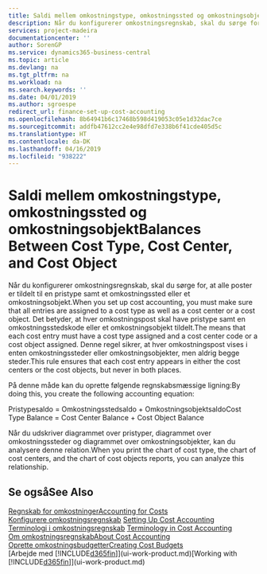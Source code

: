 ```yaml
---
title: Saldi mellem omkostningstype, omkostningssted og omkostningsobjekt | Microsoft Docs
description: Når du konfigurerer omkostningsregnskab, skal du sørge for, at alle poster er tildelt til en pristype samt et omkostningssted eller et omkostningsobjekt. Det betyder, at hver omkostningspost skal have pristype samt en omkostningsstedskode eller et omkostningsobjekt tildelt. Denne regel sikrer, at hver omkostningspost vises i enten omkostningssteder eller omkostningsobjekter, men aldrig begge steder.
services: project-madeira
documentationcenter: ''
author: SorenGP
ms.service: dynamics365-business-central
ms.topic: article
ms.devlang: na
ms.tgt_pltfrm: na
ms.workload: na
ms.search.keywords: ''
ms.date: 04/01/2019
ms.author: sgroespe
redirect_url: finance-set-up-cost-accounting
ms.openlocfilehash: 8b64941b6c17468b598d419053c05e1d32dac7ce
ms.sourcegitcommit: addfb47612cc2e4e98dfd7e338b6f41cde405d5c
ms.translationtype: HT
ms.contentlocale: da-DK
ms.lasthandoff: 04/16/2019
ms.locfileid: "938222"
---
```

# <a name="balances-between-cost-type-cost-center-and-cost-object"></a><span data-ttu-id="5f88b-105">Saldi mellem omkostningstype, omkostningssted og omkostningsobjekt</span><span class="sxs-lookup"><span data-stu-id="5f88b-105">Balances Between Cost Type, Cost Center, and Cost Object</span></span>
<span data-ttu-id="5f88b-106">Når du konfigurerer omkostningsregnskab, skal du sørge for, at alle poster er tildelt til en pristype samt et omkostningssted eller et omkostningsobjekt.</span><span class="sxs-lookup"><span data-stu-id="5f88b-106">When you set up cost accounting, you must make sure that all entries are assigned to a cost type as well as a cost center or a cost object.</span></span> <span data-ttu-id="5f88b-107">Det betyder, at hver omkostningspost skal have pristype samt en omkostningsstedskode eller et omkostningsobjekt tildelt.</span><span class="sxs-lookup"><span data-stu-id="5f88b-107">The means that each cost entry must have a cost type assigned and a cost center code or a cost object assigned.</span></span> <span data-ttu-id="5f88b-108">Denne regel sikrer, at hver omkostningspost vises i enten omkostningssteder eller omkostningsobjekter, men aldrig begge steder.</span><span class="sxs-lookup"><span data-stu-id="5f88b-108">This rule ensures that each cost entry appears in either the cost centers or the cost objects, but never in both places.</span></span>  

 <span data-ttu-id="5f88b-109">På denne måde kan du oprette følgende regnskabsmæssige ligning:</span><span class="sxs-lookup"><span data-stu-id="5f88b-109">By doing this, you create the following accounting equation:</span></span>  

 <span data-ttu-id="5f88b-110">Pristypesaldo = Omkostningsstedsaldo + Omkostningsobjektsaldo</span><span class="sxs-lookup"><span data-stu-id="5f88b-110">Cost Type Balance = Cost Center Balance + Cost Object Balance</span></span>  

 <span data-ttu-id="5f88b-111">Når du udskriver diagrammet over pristyper, diagrammet over omkostningssteder og diagrammet over omkostningsobjekter, kan du analysere denne relation.</span><span class="sxs-lookup"><span data-stu-id="5f88b-111">When you print the chart of cost type, the chart of cost centers, and the chart of cost objects reports, you can analyze this relationship.</span></span>  

## <a name="see-also"></a><span data-ttu-id="5f88b-112">Se også</span><span class="sxs-lookup"><span data-stu-id="5f88b-112">See Also</span></span>  
[<span data-ttu-id="5f88b-113">Regnskab for omkostninger</span><span class="sxs-lookup"><span data-stu-id="5f88b-113">Accounting for Costs</span></span>](finance-manage-cost-accounting.md)  
 <span data-ttu-id="5f88b-114">[Konfigurere omkostningsregnskab](finance-set-up-cost-accounting.md) </span><span class="sxs-lookup"><span data-stu-id="5f88b-114">[Setting Up Cost Accounting](finance-set-up-cost-accounting.md) </span></span>  
 <span data-ttu-id="5f88b-115">[Terminologi i omkostningsregnskab](finance-terminology-in-cost-accounting.md) </span><span class="sxs-lookup"><span data-stu-id="5f88b-115">[Terminology in Cost Accounting](finance-terminology-in-cost-accounting.md) </span></span>  
 [<span data-ttu-id="5f88b-116">Om omkostningsregnskab</span><span class="sxs-lookup"><span data-stu-id="5f88b-116">About Cost Accounting</span></span>](finance-about-cost-accounting.md)  
 [<span data-ttu-id="5f88b-117">Oprette omkostningsbudgetter</span><span class="sxs-lookup"><span data-stu-id="5f88b-117">Creating Cost Budgets</span></span>](finance-create-cost-budgets.md)  
 <span data-ttu-id="5f88b-118">[Arbejde med [!INCLUDE[d365fin](includes/d365fin_md.md)]](ui-work-product.md)</span><span class="sxs-lookup"><span data-stu-id="5f88b-118">[Working with [!INCLUDE[d365fin](includes/d365fin_md.md)]](ui-work-product.md)</span></span>

